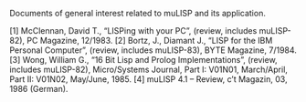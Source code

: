 Documents of general interest related to muLISP and its application.

[1] 	McClennan, David T., “LISPing with your PC”, (review, includes muLISP-82), PC Magazine, 12/1983.
[2] 	Bortz, J., Diamant J., “LISP for the IBM Personal Computer”, (review, includes muLISP-83), BYTE Magazine, 7/1984.
[3] 	Wong, William G., “16 Bit Lisp and Prolog Implementations”, (review, includes muLISP-82), Micro/Systems Journal, Part I:  V01N01, March/April, Part II: V01N02, May/June, 1985.
[4] 	muLISP 4.1 – Review, c’t Magazin, 03, 1986 (German).
